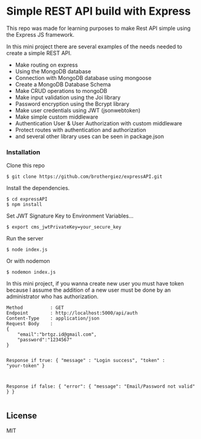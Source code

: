 <h1><a id="Simple_REST_API_build_with_Express_0"></a>Simple REST API build with Express</h1>
<p>This repo was made for learning purposes to make Rest API simple using the Express JS framework.</p>
<p>In this mini project there are several examples of the needs needed to create a simple REST API.</p>
<ul>
<li>Make routing on express</li>
<li>Using the MongoDB database</li>
<li>Connection with MongoDB database using mongoose</li>
<li>Create a MongoDB Database Schema</li>
<li>Make CRUD operations to mongoDB</li>
<li>Make input validation using the Joi library</li>
<li>Password encryption using the Bcrypt library</li>
<li>Make user credentials using JWT (jsonwebtoken)</li>
<li>Make simple custom middleware</li>
<li>Authentication User &amp; User Authorization with custom middleware</li>
<li>Protect routes with authentication and authorization</li>
<li>and several other library uses can be seen in package.json</li>
</ul>
<h3><a id="Installation_18"></a>Installation</h3>
<p>Clone this repo</p>
<pre><code class="language-sh">$ git <span class="hljs-built_in">clone</span> https://github.com/brothergiez/expressAPI.git
</code></pre>
<p>Install the dependencies.</p>
<pre><code class="language-sh">$ <span class="hljs-built_in">cd</span> expressAPI
$ npm install 
</code></pre>
<p>Set JWT Signature Key to Environment Variables…</p>
<pre><code class="language-sh">$ <span class="hljs-built_in">export</span> cms_jwtPrivateKey=your_secure_key
</code></pre>
<p>Run the server</p>
<pre><code class="language-sh">$ node index.js
</code></pre>
<p>Or with nodemon</p>
<pre><code class="language-sh">$ nodemon index.js
</code></pre>
<p>In this mini project, if you wanna create new user you must have token because I assume the addition of a new user must be done by an administrator who has authorization.</p>
<pre><code>Method          : GET
Endpoint        : http://localhost:5000/api/auth
Content-Type    : application/json
Request Body    :
{
    &quot;email&quot;:&quot;brtgz.id@gmail.com&quot;,
    &quot;password&quot;:&quot;1234567&quot;
}

Response if true:
{
&quot;message&quot; : &quot;Login success&quot;,
&quot;token&quot; : &quot;your-token&quot;
}

Response if false:
{
&quot;error&quot;: {
&quot;message&quot;: &quot;Email/Password not valid&quot;
}
}
</code></pre>

<h2><a id="License_72"></a>License</h2>
<p>MIT</p>
